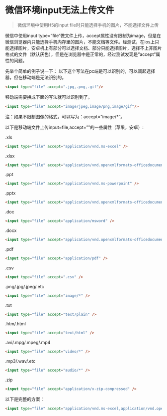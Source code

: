 # 微信环境input无法上传文件

> 微信环境中使用H5的input file时只能选择手机的图片，不能选择文件上传

微信中使用input type=”file”做文件上传，accept属性没有限制为image，但是在微信浏览器内只能选择手机内存里的图片，不能文档等文件。经测试，在ios上只能选择图片，安卓机上有部分可以选择文档、部分只能选择图片，选择不上非图片格式的文件（默认灰色），但是在浏览器中是正常的，经过测试发现是”accept”属性的问题。

先举个简单的例子说一下：
以下这个写法在pc端是可以识别的，可以调起选择器，但在移动端是无法识别的。

```html
<input type="file" accept=".jpg,.png,.gif"/>
```

移动端需要换成下面的写法就可以识别到了。

```html
<input type="file" accept="image/jpeg,image/png,image/gif"/>
```

注：如果不限制图像的格式，可以写为：accept=”image/*”。

以下是移动端文件上传input=file,accept=””的一些属性（苹果，安卓）:

.xls

```html
<input type="file" accept="application/vnd.ms-excel" />
```

.xlsx

```html
<input type="file" accept="application/vnd.openxmlformats-officedocument.spreadsheetml.sheet" />
```

.ppt

```html
<input type="file" accept="application/vnd.ms-powerpoint" />
```

.pptx

```html
<input type="file" accept="application/vnd.openxmlformats-officedocument.presentationml.presentation" />
```

.doc

```html
<input type="file" accept="application/msword" />
```

.docx

```html
<input type="file" accept="application/vnd.openxmlformats-officedocument.wordprocessingml.document" />
```

.pdf

```html
<input type="file" accept="application/pdf" />
```

.csv

```html
<input type="file" accept=".csv" />
```

.png/.jpg/.jpeg/.etc

```html
<input type="file" accept="image/*" />
```

.txt

```html
<input type="file" accept="text/plain" />
```

.htm/.html

```html
<input type="file" accept="text/html" />
```

.avi/.mpg/.mpeg/.mp4

```html
<input type="file" accept="video/*" />
```

.mp3/.wav/.etc

```html
<input type="file" accept="audio/*" />
```

.zip

```html
<input type="file" accept="application/x-zip-compressed" />
```

以下是完整的方案：

```html
<input type="file" accept="application/vnd.ms-excel,application/vnd.openxmlformats-officedocument.spreadsheetml.sheet,application/vnd.ms-powerpoint,application/vnd.openxmlformats-officedocument.presentationml.presentation,application/msword,application/vnd.openxmlformats-officedocument.wordprocessingml.document,application/pdf,.csv,image/*,text/plain,video/*,audio/*,application/x-zip-compressed" />
```